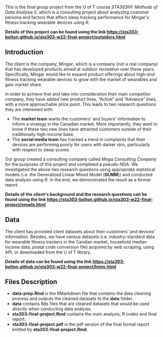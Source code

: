 This is the final group project from the U of T course *STA303H1: Methods of Data Analysis II*, which is a consulting project about analyzing customer persona and factors that affect sleep tracking performance for Mingar's fitness tracking wearable devices using *R*. 

**Details of this project can be found using the link https://sta303-bolton.github.io/sta303-w22-final-project/outsiders.html**

## Introduction

The client is the company, *Mingar*, which is a company (not a real company) that has developed products aimed at outdoor recreation over these years. Specifically, Mingar would like to expand product offerings about high-end fitness tracking wearable devices to grow with the market of wearables and gain market share. 

In order to achieve that and take into consideration their main competitor company, they have added new product lines, “Active” and “Advance” lines, with a more approachable price point. This leads to two research questions they are interested with:

- The **market team** wants the customers' and buyers' information to inform a strategy in the Canadian market. More importantly, they want to know if these two new lines have attracted customers outside of their traditionally high-income base. 
- The **social media team** has tracked a trend in complaints that their devices are performing poorly for users with darker skin, particularly with respect to sleep scores.

Our group created a consulting company called *Mega Consulting Company* for the purposes of this project and completed a pseudo-NDA. We investigated the above two research questions using appropriate statistical models (i.e. the Generalized Linear Mixed Model (**GLMM**)) and conducted data analysis using *R*. In the end, we demonstrated the result as a formal report.


**Details of the client's background and the research questions can be found using the link https://sta303-bolton.github.io/sta303-w22-final-project/emails.html**

## Data

The client has provided client datasets about their customers’ and devices’ information. Besides, we have census datasets (i.e. industry-standard data for wearable fitness trackers in the Candian market, household median income data, postal code conversion file) acquired by web scraping, using API, or downloaded from the U of T library. 

**Details of data can be found using the link https://sta303-bolton.github.io/sta303-w22-final-project/hints.html**

## Files Description

- **data-prep.Rmd** is the RMarkdown file that contains the data cleaning process and outputs the cleaned datasets to the **data** folder.
- **data** contains Rds files that are cleaned datasets that would be used directly when conducting data analysis.
- **sta303-final-project.Rmd** contains the main analysis, R codes and final report. 
- **sta303-final-project.pdf** is the pdf version of the final formal report knitted by **sta303-final-project.Rmd**.



